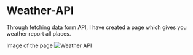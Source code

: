 # Weather-API
Through fetching data form API, I have created a page which gives you weather report all places.

Image of the page
![Weather API](https://user-images.githubusercontent.com/107243584/208891424-62f4162b-8536-4130-8fe1-341e26402d36.png)
